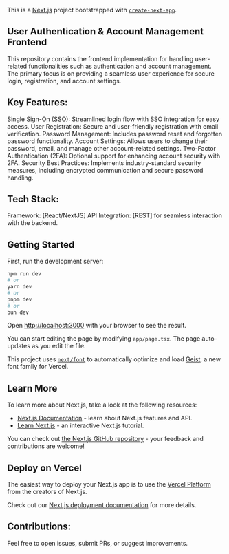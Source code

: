 This is a [Next.js](https://nextjs.org) project bootstrapped with [`create-next-app`](https://nextjs.org/docs/app/api-reference/cli/create-next-app).

## User Authentication & Account Management Frontend

This repository contains the frontend implementation for handling user-related functionalities such as authentication and account management. The primary focus is on providing a seamless user experience for secure login, registration, and account settings.

## Key Features:

Single Sign-On (SSO): Streamlined login flow with SSO integration for easy access.
User Registration: Secure and user-friendly registration with email verification.
Password Management: Includes password reset and forgotten password functionality.
Account Settings: Allows users to change their password, email, and manage other account-related settings.
Two-Factor Authentication (2FA): Optional support for enhancing account security with 2FA.
Security Best Practices: Implements industry-standard security measures, including encrypted communication and secure password handling.

## Tech Stack:

Framework: [React/NextJS]
API Integration: [REST] for seamless interaction with the backend.

## Getting Started

First, run the development server:

```bash
npm run dev
# or
yarn dev
# or
pnpm dev
# or
bun dev
```

Open [http://localhost:3000](http://localhost:3000) with your browser to see the result.

You can start editing the page by modifying `app/page.tsx`. The page auto-updates as you edit the file.

This project uses [`next/font`](https://nextjs.org/docs/app/building-your-application/optimizing/fonts) to automatically optimize and load [Geist](https://vercel.com/font), a new font family for Vercel.

## Learn More

To learn more about Next.js, take a look at the following resources:

- [Next.js Documentation](https://nextjs.org/docs) - learn about Next.js features and API.
- [Learn Next.js](https://nextjs.org/learn) - an interactive Next.js tutorial.

You can check out [the Next.js GitHub repository](https://github.com/vercel/next.js) - your feedback and contributions are welcome!

## Deploy on Vercel

The easiest way to deploy your Next.js app is to use the [Vercel Platform](https://vercel.com/new?utm_medium=default-template&filter=next.js&utm_source=create-next-app&utm_campaign=create-next-app-readme) from the creators of Next.js.

Check out our [Next.js deployment documentation](https://nextjs.org/docs/app/building-your-application/deploying) for more details.

## Contributions:

Feel free to open issues, submit PRs, or suggest improvements.
